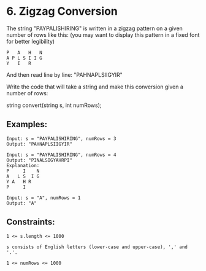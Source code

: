 # 6. Zigzag Conversion

The string "PAYPALISHIRING" is written in a zigzag pattern on a given number of rows like this: (you may want to display this pattern in a fixed font for better legibility)
```
P   A   H   N
A P L S I I G
Y   I   R
```
And then read line by line: "PAHNAPLSIIGYIR"

Write the code that will take a string and make this conversion given a number of rows:

string convert(string s, int numRows);
 

## Examples:
```
Input: s = "PAYPALISHIRING", numRows = 3
Output: "PAHNAPLSIIGYIR"
```
```
Input: s = "PAYPALISHIRING", numRows = 4
Output: "PINALSIGYAHRPI"
Explanation:
P     I    N
A   L S  I G
Y A   H R
P     I
```
```
Input: s = "A", numRows = 1
Output: "A"
 ```

## Constraints:
```
1 <= s.length <= 1000
```
```
s consists of English letters (lower-case and upper-case), ',' and '.'.
```
```
1 <= numRows <= 1000
```